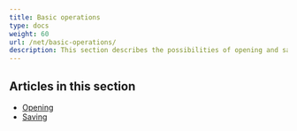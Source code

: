 ```yaml
---
title: Basic operations
type: docs
weight: 60
url: /net/basic-operations/
description: This section describes the possibilities of opening and saving PDF documents using the Aspose.PDF library.
---
```


## Articles in this section

- [Opening](/pdf/net/opening-a-pdf-document/)
- [Saving](/pdf/net/saving/)
